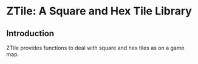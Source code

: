 # ZTile: A Square and Hex Tile Library

## Introduction

ZTile provides functions to deal with square and hex tiles as on a game map.
